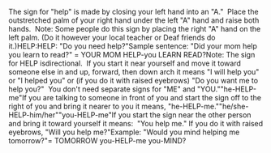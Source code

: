 The sign for "help" is
made by closing your left hand into an "A."  Place the outstretched palm of 
	your right hand under the left "A" hand and raise both hands.  Note: 
	Some people do this sign by placing the right "A" hand on the left palm. (Do 
	it however your local teacher or Deaf friends do it.)HELP:HELP: "Do you need help?"Sample sentence: "Did your mom help you learn to read?"
	= YOUR MOM HELP-you LEARN READ?Note: The sign for HELP isdirectional. 
 If you start it near yourself and move it toward someone else in and up, 
forward, then down arch it means "I will help you" or "I helped you" or (if you 
do it with raised eyebrows) "Do you want me to help you?"  You don't need 
separate signs for "ME" and "YOU.""he-HELP-me"If you are talking to someone in front of you and start the sign off to the 
right of you and bring it nearer to you it means, "he-HELP-me.""he/she-HELP-him/her""you-HELP-me"If you start the sign near the other person and bring it toward yourself it 
means:  "You help me." If you do it with raised eyebrows, "Will you help 
me?"Example: "Would you mind helping me tomorrow?"= TOMORROW you-HELP-me you-MIND?